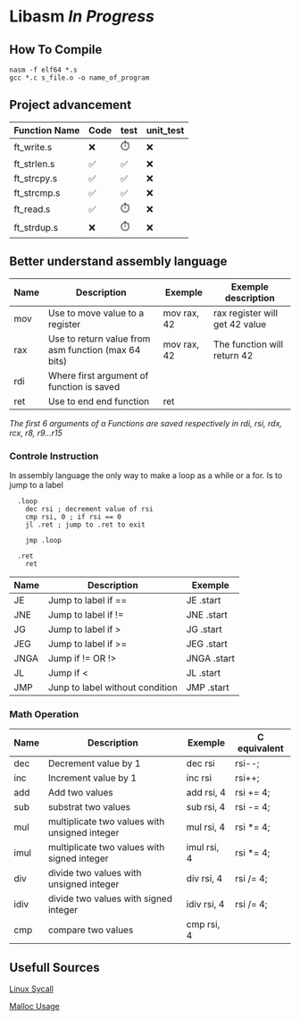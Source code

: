 # Libasm *In Progress*


## How To Compile
```shell
nasm -f elf64 *.s 
gcc *.c s_file.o -o name_of_program
```
## Project advancement

Function Name | Code | test | unit_test
------------- | ---- | ---- | ---------
ft_write.s | :x: | :stopwatch: | :x:
ft_strlen.s | :white_check_mark: | :white_check_mark: | :x:
ft_strcpy.s | :white_check_mark: | :white_check_mark: | :x:
ft_strcmp.s | :white_check_mark: | :white_check_mark: | :x:
ft_read.s | :white_check_mark: | :stopwatch: | :x:
ft_strdup.s | :x: | :stopwatch: | :x:

## Better understand assembly language

Name | Description | Exemple | Exemple description
---- | ----------- | ------- | -------------------
mov | Use to move value to a register | mov rax, 42 | rax register will get 42 value
rax | Use to return value from asm function (max 64 bits) | mov rax, 42 | The function will return 42
rdi | Where first argument of function is saved | 
ret | Use to end end function | ret | 

*The first 6 arguments of a Functions are saved respectively in rdi, rsi, rdx, rcx, r8, r9...r15*
### Controle Instruction

In assembly language the only way to make a loop as a while or a for. Is to jump to a label
```assembly
  .loop
    dec rsi ; decrement value of rsi
    cmp rsi, 0 ; if rsi == 0
    jl .ret ; jump to .ret to exit
    
    jmp .loop
  
  .ret
    ret
```

Name | Description | Exemple
---- | ----------- | -------
JE | Jump to label if == | JE .start
JNE | Jump to label if != | JNE .start
JG | Jump to label if > | JG .start
JEG | Jump to label if >= | JEG .start
JNGA | Jump if != OR !> | JNGA .start
JL | Jump if < | JL .start
JMP | Junp to label without condition | JMP .start

### Math Operation
Name | Description | Exemple | C equivalent
---- | ----------- | ------- | -------------------
dec | Decrement value by 1 | dec rsi | rsi--;
inc | Increment value by 1 | inc rsi | rsi++;
add | Add two values | add rsi, 4 | rsi += 4;
sub | substrat two values | sub rsi, 4 | rsi -= 4;
mul | multiplicate two values with unsigned integer | mul rsi, 4 | rsi *= 4;
imul | multiplicate two values with signed integer | imul rsi, 4 | rsi *= 4;
div | divide two values with unsigned integer | div rsi, 4 | rsi /= 4;
idiv | divide two values with signed integer | idiv rsi, 4 | rsi /= 4;
cmp | compare two values | cmp rsi, 4 |

## Usefull Sources
[Linux Sycall](https://blog.rchapman.org/posts/Linux_System_Call_Table_for_x86_64/)

[Malloc Usage](https://stackoverflow.com/questions/59697603/how-to-use-malloc-in-asm)
